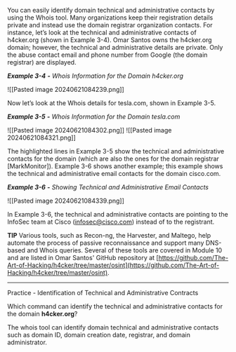 You can easily identify domain technical and administrative contacts by using the Whois tool. Many organizations keep their registration details private and instead use the domain registrar organization contacts. For instance, let’s look at the technical and administrative contacts of h4cker.org (shown in Example 3-4). Omar Santos owns the h4cker.org domain; however, the technical and administrative details are private. Only the abuse contact email and phone number from Google (the domain registrar) are displayed.

**_Example 3-4_** **_-_** _Whois Information for the Domain h4cker.org_

![[Pasted image 20240621084239.png]]

Now let’s look at the Whois details for tesla.com, shown in Example 3-5.

**_Example 3-5_** **_-_** _Whois Information for the Domain tesla.com_

![[Pasted image 20240621084302.png]]
![[Pasted image 20240621084321.png]]

The highlighted lines in Example 3-5 show the technical and administrative contacts for the domain (which are also the ones for the domain registrar [MarkMonitor]). Example 3-6 shows another example; this example shows the technical and administrative email contacts for the domain cisco.com.

**_Example 3-6_** **_-_** _Showing Technical and Administrative Email Contacts_

![[Pasted image 20240621084339.png]]

In Example 3-6, the technical and administrative contacts are pointing to the InfoSec team at Cisco (infosec@cisco.com) instead of to the registrant.

**TIP** Various tools, such as Recon-ng, the Harvester, and Maltego, help automate the process of passive reconnaissance and support many DNS-based and Whois queries. Several of these tools are covered in Module 10 and are listed in Omar Santos' GitHub repository at [https://github.com/The-Art-of-Hacking/h4cker/tree/master/osint](https://github.com/The-Art-of-Hacking/h4cker/tree/master/osint).

---

Practice - Identification of Technical and Administrative Contracts

Which command can identify the technical and administrative contacts for the domain **h4cker.org**?

The whois tool can identify domain technical and administrative contacts such as domain ID, domain creation date, registrar, and domain administrator.

